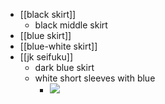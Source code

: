 - [[black skirt]]
    - black middle skirt
- [[blue skirt]]
- [[blue-white skirt]]
- [[jk seifuku]]
    - dark blue skirt
    - white short sleeves with blue
        - ![](https://firebasestorage.googleapis.com/v0/b/firescript-577a2.appspot.com/o/imgs%2Fapp%2FXELiu-ReNova%2Folrji6ip9j.png?alt=media&token=c6b5f29f-2efb-4ede-a731-7d588e9f2527)
